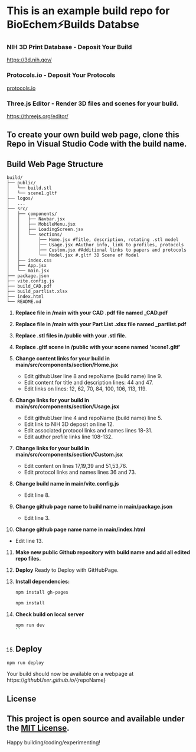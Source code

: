 # This is an example build repo for BioEchem⚡Builds Databse

### NIH 3D Print Database - Deposit Your Build
https://3d.nih.gov/<build>
### Protocols.io - Deposit Your Protocols
[protocols.io ](https://www.protocols.io/)
### Three.js Editor - Render 3D files and scenes for your build.
https://threejs.org/editor/ 


## To create your own build web page, clone this Repo in Visual Studio Code with the build name.

## Build Web Page Structure
```
build/
├── public/
│   └── build.stl
│   └── scene1.gltf
├── logos/
│   ...
├── src/
│   ├── components/
│   │   ├── Navbar.jsx
│   │   ├── MobileMenu.jsx
│   │   ├── LoadingScreen.jsx
│   │   └── sections/
│   │       ├── Home.jsx #Title, description, rotating .stl model
│   │       ├── Usage.jsx #Author info, link to profiles, protocols
│   │       ├── Custom.jsx #Additional links to papers and protocols
│   │       └── Model.jsx #.gltf 3D Scene of Model
│   ├── index.css          
│   ├── App.jsx
│   └── main.jsx
├── package.json
├── vite.config.js
├── build_CAD.pdf
├── build_partlist.xlsx
├── index.html
└── README.md
```
1. **Replace file in /main with your CAD .pdf file named <build>_CAD.pdf**


2. **Replace file in /main with your Part List .xlsx file named <build>_partlist.pdf**

3. **Replace .stl files in /public with your <build>.stl file.**

4. **Replace .gltf scene in /public with your scene named 'scene1.gltf'**

5. **Change content links for your build in main/src/components/section/Home.jsx**
   - Edit githubUser line 8 and repoName (build name) line 9.
   - Edit content for title and description lines: 44 and 47.
   - Edit links on lines: 12, 62, 70, 84, 100, 106, 113, 119.

6. **Change links for your build in main/src/components/section/Usage.jsx**
   - Edit githubUser line 4 and repoName (build name) line 5.
   - Edit link to NIH 3D deposit on line 12.
   - Edit associated protocol links and names lines 18-31.
   - Edit author profile links line 108-132.

7. **Change links for your build in main/src/components/section/Custom.jsx**
   - Edit content on lines 17,19,39 and 51,53,76.
   - Edit protocol links and names lines 36 and 73.

8. **Change build name in main/vite.config.js**
   - Edit line 8.

9. **Change github page name to build name in main/package.json**
   - Edit line 3.
     
10. **Change github page name name in main/index.html**
   - Edit line 13. 

11. **Make new public Github repository with build name and add all edited repo files.**

12. **Deploy**
Ready to Deploy with GitHubPage.

1. **Install dependencies:**

      ```bash
   npm install gh-pages
   ```

   ```bash
   npm install
   ```

3. **Check build on local server**

   ```bash
   npm run dev
   ``

4. ## Deploy


```bash
npm run deploy
```

Your build should now be available on a webpage at https://${githubUser}.github.io/${repoName}

## License

This project is open source and available under the [MIT License](LICENSE).
---

Happy building/coding/experimenting!
